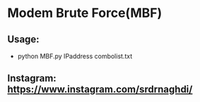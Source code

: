 # Modem Brute Force(MBF)
## Usage:
- python MBF.py IPaddress combolist.txt


## Instagram: https://www.instagram.com/srdrnaghdi/
